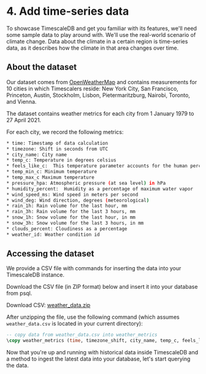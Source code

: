 # 4. Add time-series data

To showcase TimescaleDB and get you familiar with its features, we'll need some
sample data to play around with. We'll use the real-world scenario of climate
change. Data about the climate in a certain region is time-series data, as it
describes how the climate in that area changes over time.

## About the dataset

Our dataset comes from [OpenWeatherMap](https://openweathermap.org) and contains
measurements for 10 cities in which Timescalers reside: New York City, San
Francisco, Princeton, Austin, Stockholm, Lisbon, Pietermaritzburg, Nairobi,
Toronto, and Vienna.

The dataset contains weather metrics for each city from 1 January 1979 to 27 April 2021.

For each city, we record the following metrics:
```bash
* time: Timestamp of data calculation
* timezone: Shift in seconds from UTC
* city_name: City name
* temp_c: Temperature in degrees celsius
* feels_like_c:  This temperature parameter accounts for the human perception of weather
* temp_min_c: Minimum temperature
* temp_max_c Maximum temperature
* pressure_hpa: Atmospheric pressure (at sea level) in hPa
* humidity_percent:  Humidity as a percentage of maximum water vapor
* wind_speed_ms: Wind speed in meters per second
* wind_deg: Wind direction, degrees (meteorological)
* rain_1h: Rain volume for the last hour, mm
* rain_3h: Rain volume for the last 3 hours, mm
* snow_1h: Snow volume for the last hour, in mm
* snow_3h: Snow volume for the last 3 hours, in mm
* clouds_percent: Cloudiness as a percentage
* weather_id: Weather condition id
```

## Accessing the dataset

We provide a CSV file with commands for inserting the data into your TimescaleDB instance.

Download the CSV file (in ZIP format) below and insert it into your database from psql.

Download CSV: <tag type="download">[weather_data.zip](https://s3.amazonaws.com/assets.timescale.com/docs/downloads/weather_data.zip)</tag>

After unzipping the file, use the following command (which assumes `weather_data.csv` is located in your current directory):

```sql
-- copy data from weather_data.csv into weather_metrics
\copy weather_metrics (time, timezone_shift, city_name, temp_c, feels_like_c, temp_min_c, temp_max_c, pressure_hpa, humidity_percent, wind_speed_ms, wind_deg, rain_1h_mm, rain_3h_mm, snow_1h_mm, snow_3h_mm, clouds_percent, weather_type_id) from './weather_data.csv' CSV HEADER;
```
Now that you're up and running with historical data inside TimescaleDB and a
method to ingest the latest data into your database, let's start querying the data.
